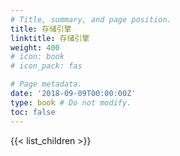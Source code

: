 ```yaml
---
# Title, summary, and page position.
title: 存储引擎
linktitle: 存储引擎 
weight: 400
# icon: book
# icon_pack: fas

# Page metadata.
date: '2018-09-09T00:00:00Z'
type: book # Do not modify.
toc: false
---
```


{{< list_children >}}
